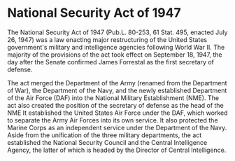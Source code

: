 # National Security Act of 1947
The National Security Act of 1947 (Pub.L. 80-253, 61 Stat. 495, enacted July 26, 1947) was a law enacting major restructuring of the United States government's military and intelligence agencies following World War II. The majority of the provisions of the act took effect on September 18, 1947, the day after the Senate confirmed James Forrestal as the first secretary of defense.

The act merged the Department of the Army (renamed from the Department of War), the Department of the Navy, and the newly established Department of the Air Force (DAF) into the National Military Establishment (NME). The act also created the position of the secretary of defense as the head of the NME It established the United States Air Force under the DAF, which worked to separate the Army Air Forces into its own service. It also protected the Marine Corps as an independent service under the Department of the Navy. Aside from the unification of the three military departments, the act established the National Security Council and the Central Intelligence Agency, the latter of which is headed by the Director of Central Intelligence.